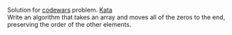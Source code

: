 Solution for <a href="http://www.codewars.com">codewars</a> problem.
<a href=https://www.codewars.com/kata/52597aa56021e91c93000cb0>Kata</a>
<br>
Write an algorithm that takes an array and moves all of the zeros to the end, preserving the order of the other elements.
<br>